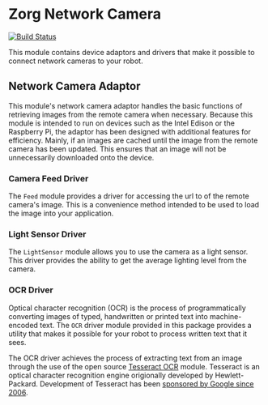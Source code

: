 # Zorg Network Camera

[![Build Status](https://travis-ci.org/zorg-framework/zorg-network-camera.svg?branch=0.0.1)](https://travis-ci.org/zorg-framework/zorg-network-camera)

This module contains device adaptors and drivers that make it possible
to connect network cameras to your robot.

## Network Camera Adaptor

This module's network camera adaptor handles the basic functions of
retrieving images from the remote camera when necessary. Because this
module is intended to run on devices such as the Intel Edison or the
Raspberry Pi, the adaptor has been designed with additional features
for efficiency. Mainly, if an images are cached until the image from
the remote camera has been updated. This ensures that an image will
not be unnecessarily downloaded onto the device.

### Camera Feed Driver

The `Feed` module provides a driver for accessing the url to of the
remote camera's image. This is a convenience method intended to be
used to load the image into your application.

### Light Sensor Driver

The `LightSensor` module allows you to use the camera as a light sensor.
This driver provides the ability to get the average lighting level from
the camera.

### OCR Driver

Optical character recognition (OCR) is the process of programmatically
converting images of typed, handwritten or printed text into machine-encoded
text. The `OCR` driver module provided in this package provides a utility that
makes it possible for your robot to process written text that it sees.

The OCR driver achieves the process of extracting text from an image through
the use of the open source [Tesseract OCR](https://github.com/tesseract-ocr/tesseract)
module. Tesseract is an optical character recognition engine origionally
developed by Hewlett-Packard. Development of Tesseract has been
[sponsored by Google since 2006](http://googlecode.blogspot.com/2006/08/announcing-tesseract-ocr.html).

